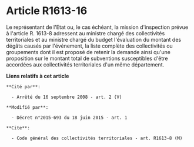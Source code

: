 # Article R1613-16

Le représentant de l'Etat ou, le cas échéant, la mission d'inspection prévue à l'article R. 1613-8 adressent au ministre
chargé des collectivités territoriales et au ministre chargé du budget l'évaluation du montant des dégâts causés par
l'événement, la liste complète des collectivités ou groupements dont il est proposé de retenir la demande ainsi qu'une
proposition sur le montant total de subventions susceptibles d'être accordées aux collectivités territoriales d'un même
département.

**Liens relatifs à cet article**

	**Cité par**:

	  - Arrêté du 16 septembre 2008 - art. 2 (V)

	**Modifié par**:

	  - Décret n°2015-693 du 18 juin 2015 - art. 1

	**Cite**:

	  - Code général des collectivités territoriales - art. R1613-8 (M)
